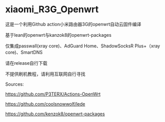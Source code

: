 # xiaomi_R3G_Openwrt
这是一个利用Github action小米路由器3G的openwrt自动云固件编译

基于lean的openwrt与kanzok8的openwrt-packages

仅集成passwall(xray core)、AdGuard Home、ShadowSocksR Plus+（xray core)、SmartDNS

请在release自行下载

不提供刷机教程，请利用互联网自行寻找

Sources:

https://github.com/P3TERX/Actions-OpenWrt

https://github.com/coolsnowwolf/lede

https://github.com/kenzok8/openwrt-packages
